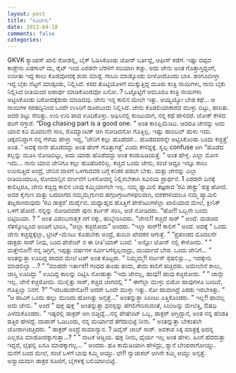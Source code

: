 ```yaml
---
layout: post
title: "ಸವಿಜೇನು"
date: 2013-04-18
comments: false
categories: 
---
```



GKVK ಕ್ಯಾಂಪಸ್ ಖಾಲಿ ರೋಡಲ್ಲಿ, ಬೈಕ್ ಓಡಿಸಿಕೊಂಡು ಜೋರ್ ಬರ್ತಿದ್ದೆ, ಆಫೀಸ್  ಕಡೆಗೆ.  ಇಷ್ಟು ದಪ್ಪದ ಕಾಡ್ಜೇನು ಎಡಗಾಲ್ ದು, ರೈಟ್ ಇಂದ ಎರಡನೇ ಬೆರಳಿಗೆ ಸರಿಯಾಗಿ  ಕಚ್ತು.  ಅದು ಜೇನು ಅಂತ ಗೊತ್ತಾಗ್ತಿದ್ದಂಗೆ, ಉರೀತಾ ಇದ್ದ ಕಾಲು ಕೊಡವೋದಕ್ಕೆ ಶುರು  ಮಾಡ್ದೆ. ಗಾಬರಿ ಮಾಡ್ಕೊಂಡು ಬೀಳೋದೊಂದು ಬಾಕಿ.  ಹಂಗೂಬೀಳ್ತಾ ಇದ್ದ ಬೈಕು ನೆಟ್ಟಗೆ  ಮಾಡ್ಕಂಡು, ನಿಲ್ಲಿಸಿದೆ.  ಕಸದ ತೊಟ್ಟಿಯೊಳಗೆ ಮುಕ್ಕುತ್ತಿದ್ದ ಮೂರು ಕಂತ್ರಿ ನಾಯಿಗಳು, ನಾನು ಬೈಕು ನಿಲ್ಲಿಸಿದ ರೀತಿಯಿಂದ ಅಪಾರ್ಥ ಮಾಡಿಕೊಂಡವೋ ಏನೋ. ? ಒಟ್ಟೊಟ್ಟಿಗೆ ಆಮೂರೂ ಕಂತ್ರಿ ನಾಯಿಗಳು ಅಟ್ಟಿಸಿಕೊಂಡು ಬರೋದಕ್ಕೆಶುರು ಮಾಡಿದವು.  ಜೇನು ಇನ್ನ ಕಾಲಿನ ಮೇಲೇ ಇತ್ತು.  ಅಯ್ಯಯ್ಯೋ ಬೇಡ ಕಥೆ… ಆ ನಾಯಿಗಳ ಸರಹದ್ದಿನಿಂದ ಒಂದೇ ಉಸಿರಿಗೆ ದೂರಬಂದು ನಿಲ್ಲಿಸಿದೆ.  ಜೇನು ಕೊಡಲಿಯಾಕಾರದ ಮುಳ್ಳು ಬಿಟ್ಟು, ಹಾರಿತು.  ಅದರ ಶಿಟ್ಟು ಸೇರಿತ್ತು.   ಉರಿ ಉರಿ ಪಾದ ಊದಿಕೊಳ್ತು.  ಆಫಿಸಿನಲ್ಲಿ ಕುಂಟುವಾಗ, ನನ್ನ ಕಥೆ ಹೇಳಿದರೆ.  ಜೋಕ್ ಕೇಳಿದ ಹಂಗೆ ನಗ್ತಾರೆ.  “Dog chasing part is a good one. ”   ಅಂತ ಕಾಂಪ್ಲಿಮೆಂಟು.  ಆದರೂ ಜೇನನ್ನು ಅದು ಯಾವ ಕವಿ ಮೊದಲನೇ ಸಾರಿ, ರೊಮ್ಯಾಂಟಿಕ್ ಆಗಿ ನೋಡಿದನೋ ಗೊತ್ತಿಲ್ಲ.  ಇಷ್ಟು ಹಾರಿಬಲ್ ಹುಳು ಇದು.  ಚಿಕ್ಕವನಿದ್ದಾಗ ನನ್ನ ಗೆಳೆಯ ಹೇಳ್ತಾ ಇದ್ದ, ‘ಜೇನಿಗೆ ಕಲ್ಲು ಹೊಡೆದರೆ… ಹೊಡೆದವರನ್ನೇ ಅಟ್ಟಿಸಿಕೊಂಡು ಬಂದು ಕಚ್ಚತ್ತೆ’ ಅಂತ.  ‘ ಅದಕ್ಕೆ ನಾನೇ ಹೊಡೆದದ್ದು ಅಂತ ಹೆಂಗ್ ಗೊತ್ತಾಗತ್ತೆ’ ಎಂದು ಕೇಳಿದ್ದಕ್ಕೆ. ಸ್ವಲ್ಪ confuse ಆಗಿ “ಹೊಡೆದ ಕಲ್ಲನ್ನು ಮೂಸಿ ನೋಡಿಬಿಟ್ಟು,  ಅದು ಯಾರು ಹೊಡೆದದ್ದು ಅಂತ ಕಂಡುಹಿಡಿಯತ್ತೆ. ”   ಅಂತ ಹೇಳ್ದ.  ಎಲ್ಲಾ ಮೋಸ ಇದು… ನಾನು ಯಾವ ಜೇನಿಗೂ ಕಲ್ಲು ಹೊಡೆದಿರಲಿಲ್ಲ.  ಕಚ್ಚಿದ ಒಂದು ಜೇನು, ಸಂಜೆ ಆದ್ರೂ ಇನ್ನೂ ಕಾಲು ಉರಿಸುತ್ತಿದೆ ಅಂದ್ರೆ, ಜೇನಿನ ದಾಳಿಗೆ ಒಳಗಾದವರ ಬಗ್ಗೆ ಕನಿಕರ ಪಡಲೇ ಬೇಕು.  ಮತ್ತು ಜೇನನ್ನು ಎಲ್ಲಾ ರೀತಿಯಿಂದಲೂ, ರೋಮಾನ್ಸಿನ ವರ್ಣನೆಗೆ ಬಳಸೋದನ್ನ ನಿಲ್ಲಿಸಬೇಕಾಗಿ ಸವಿನಯ ಪ್ರಾರ್ಥನೆ.         1        ಎರಡನೇ ದಿನಕ್ಕೆ ಕಾಲಿಟ್ಟರೂ, ಜೇನು ಕಚ್ಚಿದ್ದ ಕಾಲಿನ ಬಾವು ಕಮ್ಮಿಯಾಗಲೇ ಇಲ್ಲ.   ನಮ್ಮ ಫ್ಯಾಮಿಲಿ ತಜ್ಞರಾದ ‘ರವಿ ಡಾಕ್ಟ್ರು’ ಹತ್ರ ಹೋದೆ.  ಅವರ ಕೈಗುಣ ಮತ್ತು ಬದಲಾಗದ  ನಮ್ಮಮೈಗುಣದ ಹಗ್ಗಜಗ್ಗಾಟಗಳಫಲವಾಗಿ, ದಶಕಗಳಿಂದಲೂ ನಮ್ಮ ಪ್ಯಾಮಿಲಿ ತಜ್ನರಾಗಿರುವುದು  ‘ರವಿ ಡಾಕ್ಟರ’ ದುರ್ದೈವ.  ಮಧ್ಯಾಹ್ನದ ಹೊತ್ತಿಗೆ ಪೇಶೆಂಟುಗಳೆಲ್ಲಾ ಖಾಲಿಯಾದ ಮೇಲೆ, ಕ್ಲೀನಿಕ್ ಒಳಗೆ ಹೋದೆ.  ನನ್ನನ್ನು ನೋಡಿದವರೇ ಪುನಃ ಕರ್ಟನ್ ಸರಿಸಿ, ಆಚೆ ನೋಡಿದರು.  “ಹೋ!! ಒಬ್ಬನೇ ಬಂದು ಬಿಟ್ಟಿದಿಯಾ. ? ”  ಅಂತ ವಿಡಂಬನಾತ್ಮಕ ನಗೆ ನಕ್ಕು, ಹುಬ್ಬೇರಿಸಿದರು.  “ಜೇನು!! ಕಚ್ಚಿದೆ ಸಾರ್ “ ಅಂದೆ.  ಮಡಚಿದ ಸೆತಸ್ಕೋಪ್ನಿಂದ ಅಂಡಿಗೆ ಭಾರಿಸಿ, “ಅಲ್ಲಾ ಕಚ್ಚಿರೋದು” ಅಂದರು.  “ಇಲ್ಲಾ ಸಾರ್!! ಕಾಲಿಗೆ ” ಅಂದೆ.  ಅದಕ್ಕೆ “ ಒಂದು ಜೇನು ಕಚ್ಚಿದ್ದಕ್ಕೆಲ್ಲಾ, ಟ್ರೀಟ್-ಮೆಂಟು ಕೊಡಬೇಕು ಅಂದ್ರೆ, ತುಂಬಾ ಖೇದಕರ ಆಗುತ್ತೆ. ”  “ಪ್ರಪಂಚದ ಮೊದಲನೇ ಡಾಕ್ಟರು ಸಾರ್ ನೀವು, ಬಂದ ಪೇಶೆಂಟ್ ನ ಈ ರೀತಿ’ಯಾಕ್ ಬಂದೆ. ’  ಅನ್ನೋ ಟೋನ್ ನಲ್ಲಿ ಕೇಳೋದು.  “ ” ಮತ್ತೇನೋ!! ನನ್ನ ಡಿಗ್ರಿಗೆ, ಇಪ್ಪತ್ತು ವರ್ಷಗಳ ಸರ್ವೀಸಿಗೆಸ್ವಲ್ಪನಾದ್ರು,  ಮರ್ಯಾದೆ ಬೇಡ.  ಒಂದು ಜೇನಿಗೆ… ” ಅಂತನ್ನುತ್ತಾ ಊದಿದ್ದ ಪಾದದ ಮೇಲೆ ಟಪ್ ಅಂತ  ಕೊಟ್ಟರು.  ” ನಿಮ್ಮಮ್ಮ!! ಸರ್ಜನ್ ಸ್ಪೆಷಲಿಸ್ಟು…, ಇದಕ್ಕೇನು ಮಾಡಲಿಲ್ವಾ …? ”   “ಮಾಡದೇ ಇರ್ತಾರ!! ಗಂಧದ ತುಂಡು ತಂದು, ತೇದು ಕಾಲಿಗೆ ಹಚ್ಚಿದರು.  ಆಮೇಲೇನೆ ಕಾಲು, ಜಾಸ್ತಿ ಊದಿದ್ದು ”  ಊದಿದ್ದ ಕಾಲನ್ನು ದಿಟ್ಟಿಸಿ ನೋಡುತ್ತಾ “ಇದು ಜೇನಲ್ಲ, ಹಾವು!! ಹಾವು ಕಚ್ಚಿರೋದು. ”  ” ಚಾನ್ಸೇ ಇಲ್ಲ.  ಜೇನೆ ಕಚ್ಚಿರೋದು.  ಮುಳ್ಲಿತ್ತು ಸಾರ್, ಕಚ್ಚಿದ ಜಾಗದಲ್ಲಿ “  ” ಈಗೆಲ್ಲಾ ಮುಳ್ಳು ಬಿಡೋ ಹಾವುಗಳೂ ಬಂದಿವೆ, ಗೊತ್ತಿಲ್ವಾ ನಿನಗೆ. ?”  “ಇರಬಹುದೇನೋ!! ಆದರೇ ಒಂದೇ ಮುಳ್ಳು ಇತ್ತು.  ಸೋ ಹಾವಾಗಿದ್ರೆ ಎರಡು ಇರಬೇಕಿತ್ತು.  “  “ಆ ಹಾವಿಗೆ ಒಂದು ಹಲ್ಲು ಮುರಿದು ಹೋಗಿತ್ತು ಅನ್ಸತ್ತೆ…” ಅಂತನ್ನುತ್ತಾ ಸಿರಿಂಜು ಎತ್ತಿಕೊಂಡರು.  ” ಇಲ್ಲ!! ಹಾವಲ್ಲ ಅದು ಜೇನು. ” ಅಂದೆ  ” ಪುಕ್ಲ ಪುಕ್ಲ ” ಅಂತನ್ನುತ್ತಾ ಧನಸ್ಸನ್ನು ಹೆಗಲಿಗೇರಿಸುವಂತೆ, ಸಿರಿಂಜನ್ನು  ಮೇಲೆತ್ತಿ, ಔಷಧಿ ಎಳೆದುಕೊಂಡರು.  ” ಇಷ್ಟರಲ್ಲಿ ಡಾಕ್ಟರ್ ಆಗಿ ಬಿಡ್ತಿದ್ದೆ…ನನ್ನ  ಪೇಷೇಂಟ್ ಒಬ್ಬ, ಡಾಕ್ಟರ್ ಆಗ್ತಿದ್ದಾನೆ, ಅಂತ ನನ್ನ ಹೆಂಡತಿ ಹತ್ತಿರ ಹೇಳಿದ್ದೆ.   ವಾಪಾಸ್ ಓಡಿಬಂದು, ನನ್ನ ಮರ್ಯಾದೆ ತೆಗೆದುಬಿಟ್ಟೆ ನೀನು. ” ಅಂತನ್ನುತ್ತಾ ಬೇಕಂತಲೇ  ಜೋರಾಗಿಚಚ್ಚಿದರು.   ” ಡಾಕ್ಟರ್ ಅಂದ್ರೆ ಸಾಮಾನ್ಯಾನ. ? ಡಿವೈನ್ ಜಾಬ್ ಸಾರ್.  ಅವಕಾಶ ಸಿಕ್ಕ ಮಾತ್ರಕ್ಕೆ ಅದನ್ನ ಎಲ್ಲರೂ ಮಾಡೋದಕ್ಕಾಗುತ್ತಾ…? ”   ” ನಾಟಕ ಆಡ್ತಿಯ.  ಪುಕ್ಲ ನೀನು, ಧೈರ್ಯ ಇಲ್ಲ ಅಂತ ಹೇಳು.  ಹಿಂಗೆ ಹೆದರುತ್ತಾ ಇದ್ದರೆ, ಲೈಫಲ್ಲಿ ಏನೂ ಮಾಡಕ್ಕಾಗಲ್ಲ… ” ಅಂದರು.   ಥೂ ಕಾಮೆಡಿಯಾಗಿ ಹೇಳಿದ್ರು, ಶ್ಯಾನೆ ಬೇಜಾರಾಗೋಯ್ತು.  ಮನೆಗೆ ಬಂದ ಮೇಲೆ, ಸಂಜೆ ಒಳಗೆ ಬಾವು ಕಮ್ಮಿ ಆಯ್ತು.  ಛೇ!! ನ್ಯಾಚುರಲ್ ಆಗಿನೇ ಕಮ್ಮಿ ಆಯ್ತು ಅನ್ಸತ್ತೆ.  ಅನ್ಯಾಯವಾಗಿ ಡಾಕ್ಟರ ಸೂಜಿಗೆ, ಬೈಗಳಕ್ಕೆ ಬಲಿಯಾಗಿಬಿಟ್ಟೆ. 
